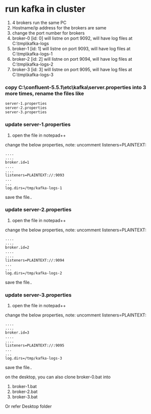 # run kafka in cluster

1. 4 brokers run the same PC
2. Hostname/ip address for the brokers are same
3. change the port number for brokers
4. broker-0 [id: 0] will listne on port 9092, will have log files at C:\tmp\kafka-logs
5. broker-1 [id: 1] will listne on port 9093, will have log files at C:\tmp\kafka-logs-1
6. broker-2 [id: 2] will listne on port 9094, will have log files at C:\tmp\kafka-logs-2
7. broker-3 [id: 3] will listne on port 9095, will have log files at C:\tmp\kafka-logs-3


### copy C:\confluent-5.5.1\etc\kafka\server.properties into 3 more times, rename the files like 

```
server-1.properties
server-2.properties
server-3.properties
```


### update server-1.properties

1. open the file in notepad++

change the below properties, note: uncomment listeners=PLAINTEXT:

```
....
....
broker.id=1
....
....
listeners=PLAINTEXT://:9093
...
...
log.dirs=/tmp/kafka-logs-1
```

save the file..


### update server-2.properties

1. open the file in notepad++

change the below properties, note: uncomment listeners=PLAINTEXT:

```
....
....
broker.id=2
....
....
listeners=PLAINTEXT://:9094
...
...
log.dirs=/tmp/kafka-logs-2
```

save the file..


 


### update server-3.properties

1. open the file in notepad++

change the below properties, note: uncomment listeners=PLAINTEXT:

```
....
....
broker.id=3
....
....
listeners=PLAINTEXT://:9095
...
...
log.dirs=/tmp/kafka-logs-3
```

save the file..


on the desktop, you can also clone broker-0.bat into 

1. broker-1.bat
3. broker-2.bat
4. broker-3.bat


Or refer Desktop folder

